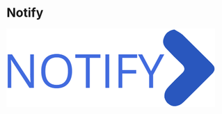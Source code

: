 # Notify
<img src="https://github.com/Adarshsingh2k/notify/blob/master/Desktop/my-work/notify/notify/img/logo1.png">
